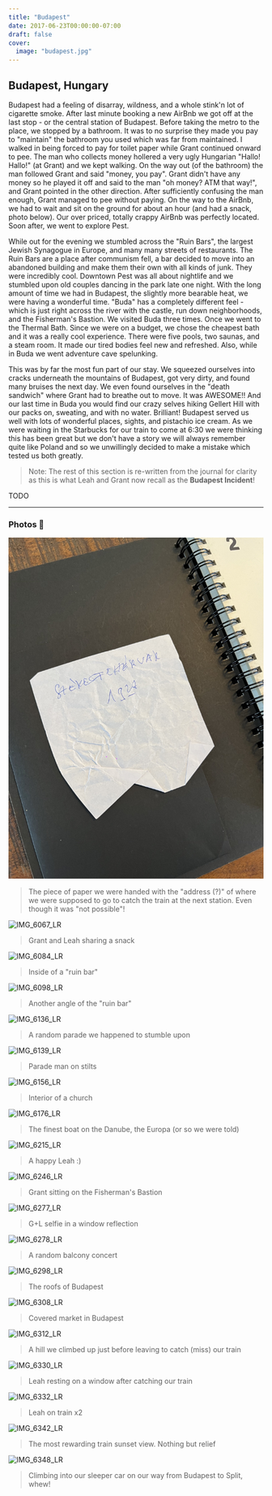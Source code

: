 ```yaml
---
title: "Budapest"
date: 2017-06-23T00:00:00-07:00
draft: false
cover:
  image: "budapest.jpg"
---
```


## Budapest, Hungary

Budapest had a feeling of disarray, wildness, and a whole stink'n lot of cigarette smoke. After last minute booking a new AirBnb we got off at the last stop - or the central station of Budapest. Before taking the metro to the place, we stopped by a bathroom. It was to no surprise they made you pay to "maintain" the bathroom you used which was far from maintained. I walked in being forced to pay for toilet paper while Grant continued onward to pee. The man who collects money hollered a very ugly Hungarian "Hallo! Hallo!" (at Grant) and we kept walking. On the way out (of the bathroom) the man followed Grant and said "money, you pay". Grant didn't have any money so he played it off and said to the man "oh money? ATM that way!", and Grant pointed in the other direction. After sufficiently confusing the man enough, Grant managed to pee without paying. On the way to the AirBnb, we had to wait and sit on the ground for about an hour (and had a snack, photo below). Our over priced, totally crappy AirBnb was perfectly located. Soon after, we went to explore Pest.

While out for the evening we stumbled across the "Ruin Bars", the largest Jewish Synagogue in Europe, and many many streets of restaurants. The Ruin Bars are a place after communism fell, a bar decided to move into an abandoned building and make them their own with all kinds of junk. They were incredibly cool. Downtown Pest was all about nightlife and we stumbled upon old couples dancing in the park late one night. With the long amount of time we had in Budapest, the slightly more bearable heat, we were having a wonderful time. "Buda" has a completely different feel - which is just right across the river with the castle, run down neighborhoods, and the Fisherman's Bastion. We visited Buda three times. Once we went to the Thermal Bath. Since we were on a budget, we chose the cheapest bath and it was a really cool experience. There were five pools, two saunas, and a steam room. It made our tired bodies feel new and refreshed. Also, while in Buda we went adventure cave spelunking.

This was by far the most fun part of our stay. We squeezed ourselves into cracks underneath the mountains of Budapest, got very dirty, and found many bruises the next day. We even found ourselves in the "death sandwich" where Grant had to breathe out to move. It was AWESOME!! And our last time in Buda you would find our crazy selves hiking Gellert Hill with our packs on, sweating, and with no water. Brilliant! Budapest served us well with lots of wonderful places, sights, and pistachio ice cream. As we were waiting in the Starbucks for our train to come at 6:30 we were thinking this has been great but we don't have a story we will always remember quite like Poland and so we unwillingly decided to make a mistake which tested us both greatly.

> Note: The rest of this section is re-written from the journal for clarity as this is what Leah and Grant now recall as the **Budapest Incident**!

TODO

---

### Photos 📸

![budapest-note](budapest-note.jpg)

> The piece of paper we were handed with the "address (?)" of where we were supposed to go to catch the train at the next station. Even though it was "not possible"!

![IMG_6067_LR](IMG_6067_LR.jpg)

> Grant and Leah sharing a snack

![IMG_6084_LR](IMG_6084_LR.jpg)

> Inside of a "ruin bar"

![IMG_6098_LR](IMG_6098_LR.jpg)

> Another angle of the "ruin bar"

![IMG_6136_LR](IMG_6136_LR.jpg)

> A random parade we happened to stumble upon

![IMG_6139_LR](IMG_6139_LR.jpg)

> Parade man on stilts

![IMG_6156_LR](IMG_6156_LR.jpg)

> Interior of a church

![IMG_6176_LR](IMG_6176_LR.jpg)

> The finest boat on the Danube, the Europa (or so we were told)

![IMG_6215_LR](IMG_6215_LR.jpg)

> A happy Leah :)

![IMG_6246_LR](IMG_6246_LR.jpg)

> Grant sitting on the Fisherman's Bastion

![IMG_6277_LR](IMG_6277_LR.jpg)

> G+L selfie in a window reflection

![IMG_6278_LR](IMG_6278_LR.jpg)

> A random balcony concert

![IMG_6298_LR](IMG_6298_LR.jpg)

> The roofs of Budapest

![IMG_6308_LR](IMG_6308_LR.jpg)

> Covered market in Budapest

![IMG_6312_LR](IMG_6312_LR.jpg)

> A hill we climbed up just before leaving to catch (miss) our train

![IMG_6330_LR](IMG_6330_LR.jpg)

> Leah resting on a window after catching our train

![IMG_6332_LR](IMG_6332_LR.jpg)

> Leah on train x2

![IMG_6342_LR](IMG_6342_LR.jpg)

> The most rewarding train sunset view. Nothing but relief

![IMG_6348_LR](IMG_6348_LR.jpg)

> Climbing into our sleeper car on our way from Budapest to Split, whew!
